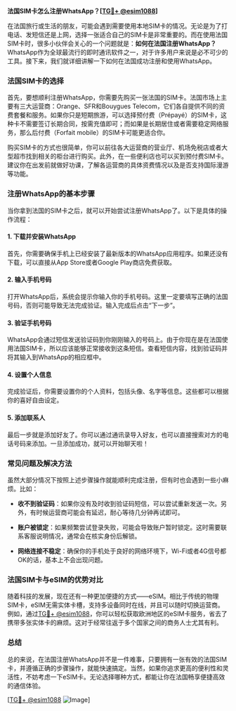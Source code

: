 **法国SIM卡怎么注册WhatsApp？[[TG💪+ @esim1088](https://t.me/s/esim1088)]**

在法国旅行或生活的朋友，可能会遇到需要使用本地SIM卡的情况。无论是为了打电话、发短信还是上网，选择一张适合自己的SIM卡是非常重要的。而在使用法国SIM卡时，很多小伙伴会关心的一个问题就是：**如何在法国注册WhatsApp？** WhatsApp作为全球最流行的即时通讯软件之一，对于许多用户来说是必不可少的工具。接下来，我们就详细讲解一下如何在法国成功注册和使用WhatsApp。

### 法国SIM卡的选择

首先，要想顺利注册WhatsApp，你需要先购买一张法国的SIM卡。法国市场上主要有三大运营商：Orange、SFR和Bouygues Telecom，它们各自提供不同的资费套餐和服务。如果你只是短期旅游，可以选择预付费（Prépayé）的SIM卡，这种卡不需要签订长期合同，按需充值即可；而如果是长期居住或者需要稳定网络服务，那么后付费（Forfait mobile）的SIM卡可能更适合你。

购买SIM卡的方式也很简单，你可以前往各大运营商的营业厅、机场免税店或者大型超市找到相关的柜台进行购买。此外，在一些便利店也可以买到预付费SIM卡。建议你在出发前就做好功课，了解各运营商的具体资费情况以及是否支持国际漫游等功能。

### 注册WhatsApp的基本步骤

当你拿到法国的SIM卡之后，就可以开始尝试注册WhatsApp了。以下是具体的操作流程：

#### 1. 下载并安装WhatsApp
首先，你需要确保手机上已经安装了最新版本的WhatsApp应用程序。如果还没有下载，可以直接从App Store或者Google Play商店免费获取。

#### 2. 输入手机号码
打开WhatsApp后，系统会提示你输入你的手机号码。这里一定要填写正确的法国号码，否则可能导致无法完成验证。输入完成后点击“下一步”。

#### 3. 验证手机号码
WhatsApp会通过短信发送验证码到你刚刚输入的号码上。由于你现在是在法国使用法国SIM卡，所以应该能够正常接收到这条短信。查看短信内容，找到验证码并将其输入到WhatsApp的相应框中。

#### 4. 设置个人信息
完成验证后，你需要设置你的个人资料，包括头像、名字等信息。这些都可以根据你的喜好自由设定。

#### 5. 添加联系人
最后一步就是添加好友了。你可以通过通讯录导入好友，也可以直接搜索对方的电话号码来添加。一旦添加成功，就可以开始聊天啦！

### 常见问题及解决方法

虽然大部分情况下按照上述步骤操作就能顺利完成注册，但有时也会遇到一些小麻烦。比如：

- **收不到验证码**：如果你没有及时收到验证码短信，可以尝试重新发送一次。另外，有时候运营商可能会有延迟，耐心等待几分钟再试即可。
  
- **账户被锁定**：如果频繁尝试登录失败，可能会导致账户暂时锁定。这时需要联系客服说明情况，通常会在核实身份后解锁。

- **网络连接不稳定**：确保你的手机处于良好的网络环境下，Wi-Fi或者4G信号都OK的话，基本上不会出现问题。

### 法国SIM卡与eSIM的优势对比

随着科技的发展，现在还有一种更加便捷的方式——eSIM。相比于传统的物理SIM卡，eSIM无需实体卡槽，支持多设备同时在线，并且可以随时切换运营商。例如，通过[TG💪+ @esim1088](https://t.me/s/esim1088)，你可以轻松获取欧洲地区的eSIM卡服务，省去了携带多张实体卡的麻烦。这对于经常往返于多个国家之间的商务人士尤其有利。

### 总结

总的来说，在法国注册WhatsApp并不是一件难事，只要拥有一张有效的法国SIM卡，并遵循正确的步骤操作，就能快速搞定。当然，如果你追求更高的便利性和灵活性，不妨考虑一下eSIM卡。无论选择哪种方式，都能让你在法国畅享便捷高效的通信体验。

[[TG💪+ @esim1088](https://t.me/s/esim1088) ![Image](https://i.postimg.cc/4NQfJmqS/Snipaste-2025-05-13-00-14-12.png)]